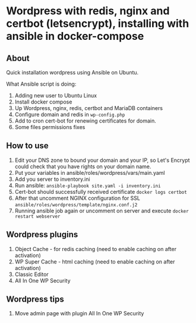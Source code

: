 # Wordpress with redis, nginx and certbot (letsencrypt), installing with ansible in docker-compose

## About

Quick installation wordpress using Ansible on Ubuntu.

What Ansible script is doing:

1. Adding new user to Ubuntu Linux
1. Install docker compose
1. Up Wordpress, nginx, redis, certbot and MariaDB containers
1. Configure domain and redis in `wp-config.php`
1. Add to cron cert-bot for renewing certificates for domain.
1. Some files permissions fixes

## How to use

1. Edit your DNS zone to bound your domain and your IP, so Let's Encrypt could check that you have rights on your domain name.
1. Put your variables in ansible/roles/wordpress/vars/main.yaml
1. Add you server to inventory.ini
1. Run ansible: `ansible-playbook site.yaml -i inventory.ini`
1. Cert-bot should successfully received certificate `docker logs certbot`
1. After that uncomment NGINX configuration for SSL `ansible/roles/wordpress/template/nginx.conf.j2`
1. Running ansible job again or uncomment on server and execute `docker restart webserver`

## Wordpress plugins

1. Object Cache - for redis caching (need to enable caching on after activation)
1. WP Super Cache - html caching (need to enable caching on after activation)
1. Classic Editor
1. All In One WP Security

## Wordpress tips

1. Move admin page with plugin All In One WP Security
